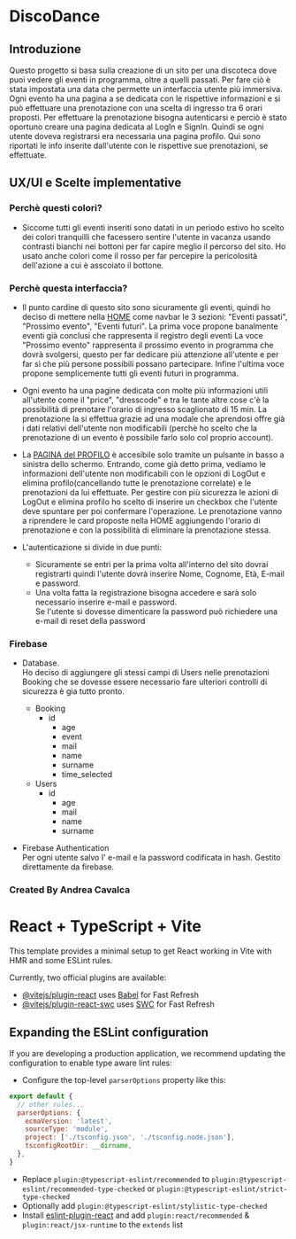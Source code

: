 # DiscoDance

## Introduzione
Questo progetto si basa sulla creazione di un sito per una discoteca dove puoi vedere gli eventi in programma, oltre a quelli passati. Per fare ciò è stata impostata una data che permette un interfaccia utente più immersiva. Ogni evento ha una pagina a se dedicata con le rispettive informazioni e si può effettuare una prenotazione con una scelta di ingresso tra 6 orari proposti.
Per effettuare la prenotazione bisogna autenticarsi e perciò è stato oportuno creare una pagina dedicata al LogIn e SignIn. 
Quindi se ogni utente doveva registrarsi era necessaria una pagina profilo. Qui sono riportati le info inserite dall'utente con le rispettive sue prenotazioni, se effettuate.

## UX/UI e Scelte implementative
### Perchè questi colori?
  - Siccome tutti gli eventi inseriti sono datati in un periodo estivo ho scelto dei colori tranquilli che facessero sentire l'utente in vacanza usando contrasti bianchi nei bottoni per far capire meglio il percorso del sito. Ho usato anche colori come il rosso per far percepire la pericolosità dell'azione a cui è asscoiato il bottone.

### Perchè questa interfaccia?
  - Il punto cardine di questo sito sono sicuramente gli eventi, quindi ho deciso di mettere nella <u>HOME</u> come navbar le 3 sezioni: "Eventi passati", "Prossimo evento", "Eventi futuri".
  La prima voce propone banalmente eventi già conclusi che rappresenta il registro degli eventi
  La voce "Prossimo evento" rappresenta il prossimo evento in programma che dovrà svolgersi, questo per far dedicare più attenzione all'utente e per far sì che più persone possibili possano partecipare.
  Infine l'ultima voce propone semplicemente tutti gli eventi futuri in programma.

  - Ogni evento ha una pagine dedicata con molte più informazioni utili all'utente come il "price", "dresscode" e tra le tante altre cose c'è la possibilità di prenotare l'orario di ingresso scaglionato di 15 min. La prenotazione la si effettua grazie ad una modale che aprendosi offre già i dati relativi dell'utente non modificabili (perchè ho scelto che la prenotazione di un evento è possibile farlo solo col proprio account).

  - La <u>PAGINA del PROFILO</u> è accesibile solo tramite un pulsante in basso a sinistra dello schermo. Entrando, come già detto prima, vediamo le informazioni dell'utente non modificabili con le opzioni di LogOut e elimina profilo(cancellando tutte le prenotazione correlate) e le prenotazioni da lui effettuate. Per gestire con più sicurezza le azioni di LogOut e elimina profilo ho scelto di inserire un checkbox che l'utente deve spuntare per poi confermare l'operazione.
  Le prenotazione vanno a riprendere le card proposte nella HOME aggiungendo l'orario di prenotazione e con la possibilità di eliminare la prenotazione stessa.

  - L'autenticazione si divide in due punti:    
    - Sicuramente se entri per la prima volta all'interno del sito dovrai registrarti quindi l'utente dovrà inserire Nome, Cognome, Età, E-mail e password.
    - Una volta fatta la registrazione bisogna accedere e sarà solo necessario inserire e-mail e password.   
    Se l'utente si dovesse dimenticare la password può richiedere una e-mail di reset della password
    
### Firebase
  - Database.   
    Ho deciso di aggiungere gli stessi campi di Users nelle prenotazioni Booking che se dovesse essere necessario fare ulteriori controlli di sicurezza è gia tutto pronto.
    - Booking
      - id
        - age
        - event
        - mail
        - name
        - surname
        - time_selected
    - Users
      - id
        - age 
        - mail 
        - name 
        - surname   
  
  - Firebase Authentication   
    Per ogni utente salvo l' e-mail e la password codificata in hash. Gestito direttamente da firebase.

 ### Created By Andrea Cavalca

# React + TypeScript + Vite

This template provides a minimal setup to get React working in Vite with HMR and some ESLint rules.

Currently, two official plugins are available:

- [@vitejs/plugin-react](https://github.com/vitejs/vite-plugin-react/blob/main/packages/plugin-react/README.md) uses [Babel](https://babeljs.io/) for Fast Refresh
- [@vitejs/plugin-react-swc](https://github.com/vitejs/vite-plugin-react-swc) uses [SWC](https://swc.rs/) for Fast Refresh

## Expanding the ESLint configuration

If you are developing a production application, we recommend updating the configuration to enable type aware lint rules:

- Configure the top-level `parserOptions` property like this:

```js
export default {
  // other rules...
  parserOptions: {
    ecmaVersion: 'latest',
    sourceType: 'module',
    project: ['./tsconfig.json', './tsconfig.node.json'],
    tsconfigRootDir: __dirname,
  },
}
```

- Replace `plugin:@typescript-eslint/recommended` to `plugin:@typescript-eslint/recommended-type-checked` or `plugin:@typescript-eslint/strict-type-checked`
- Optionally add `plugin:@typescript-eslint/stylistic-type-checked`
- Install [eslint-plugin-react](https://github.com/jsx-eslint/eslint-plugin-react) and add `plugin:react/recommended` & `plugin:react/jsx-runtime` to the `extends` list


